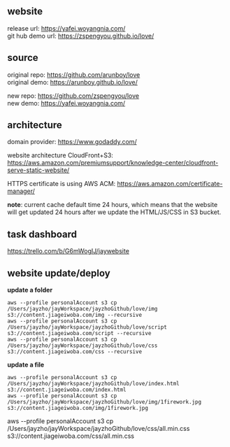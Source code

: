 ## website
release url: https://yafei.woyangnia.com/  
git hub demo url: https://zspengyou.github.io/love/



## source 
original repo: https://github.com/arunboy/love  
original demo: https://arunboy.github.io/love/  

new repo: https://github.com/zspengyou/love  
new demo: https://yafei.woyangnia.com/  

## architecture

domain provider: https://www.godaddy.com/  

website architecture CloudFront+S3:
https://aws.amazon.com/premiumsupport/knowledge-center/cloudfront-serve-static-website/  

HTTPS certificate is using AWS ACM: https://aws.amazon.com/certificate-manager/  

**note**: 
current cache default time 24 hours, which means that the website will get updated 24 hours after we update the HTML/JS/CSS in S3 bucket.  


## task dashboard
https://trello.com/b/G6mWogIJ/jaywebsite


## website update/deploy

**update a folder**

```
aws --profile personalAccount s3 cp /Users/jayzho/jayWorkspace/jayzhoGithub/love/img s3://content.jiageiwoba.com/img --recursive
aws --profile personalAccount s3 cp /Users/jayzho/jayWorkspace/jayzhoGithub/love/script s3://content.jiageiwoba.com/script --recursive
aws --profile personalAccount s3 cp /Users/jayzho/jayWorkspace/jayzhoGithub/love/css s3://content.jiageiwoba.com/css --recursive

```

**update a file**

```
aws --profile personalAccount s3 cp /Users/jayzho/jayWorkspace/jayzhoGithub/love/index.html s3://content.jiageiwoba.com/index.html 
aws --profile personalAccount s3 cp /Users/jayzho/jayWorkspace/jayzhoGithub/love/img/1firework.jpg s3://content.jiageiwoba.com/img/1firework.jpg 
```


aws --profile personalAccount s3 cp /Users/jayzho/jayWorkspace/jayzhoGithub/love/css/all.min.css s3://content.jiageiwoba.com/css/all.min.css 

